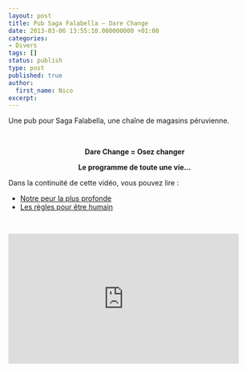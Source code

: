 ```yaml
---
layout: post
title: Pub Saga Falabella – Dare Change
date: 2013-03-06 13:55:10.000000000 +01:00
categories:
- Divers
tags: []
status: publish
type: post
published: true
author:
  first_name: Nico
excerpt:
---
```

<p>Une pub pour Saga Falabella, une chaîne de magasins péruvienne.</p>
<p>&nbsp;</p>
<p style="text-align: center;"><strong>Dare Change = Osez changer</strong></p>
<p style="text-align: center;"><strong>Le programme de toute une vie...</strong></p>
<p>Dans la continuité de cette vidéo, vous pouvez lire :</p>
<ul>
<li><a href="https://hypnodingues.org/citations/notre-peur-la-plus-profonde/">Notre peur la plus profonde</a></li>
<li><a href="https://hypnodingues.org/textes/les-regles-pour-etre-humain/">Les règles pour être humain</a></li>
</ul>
<p>&nbsp;</p>
<p><iframe src="http://www.youtube.com/embed/DflZi_lLSo8" height="259" width="460" allowfullscreen="" frameborder="0"></iframe></p>
